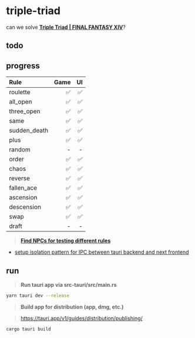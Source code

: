 # triple-triad
can we solve **[Triple Triad | FINAL FANTASY XIV](https://na.finalfantasyxiv.com/lodestone/playguide/contentsguide/goldsaucer/tripletriad/)**?

## todo

## progress

| Rule         | Game | UI   |
| :---         | ---: | ---: |
| roulette     | ✅   | ✅   |
| all_open     | ✅   | ✅   |
| three_open   | ✅   | ✅   |
| same         | ✅   | ✅   |
| sudden_death | ✅   | ✅   |
| plus         | ✅   | ✅   |
| random       | -    | -    |
| order        | ✅   | ✅   |
| chaos        | ✅   | ✅   |
| reverse      | ✅   | ✅   |
| fallen_ace   | ✅   | ✅   |
| ascension    | ✅   | ✅   |
| descension   | ✅   | ✅   |
| swap         | ✅   | ✅   |
| draft        | -    | -    |

> **[Find NPCs for testing different rules](https://arrtripletriad.com/en/npcs)**

- [setup isolation pattern for IPC between tauri backend and next frontend](https://tauri.app/v1/references/architecture/inter-process-communication/isolation)


## run

> **Run tauri app via src-tauri/src/main.rs**
```sh
yarn tauri dev --release
```


> **Build app for distribution (app, dmg, etc.)**

> https://tauri.app/v1/guides/distribution/publishing/

```sh
cargo tauri build
```
